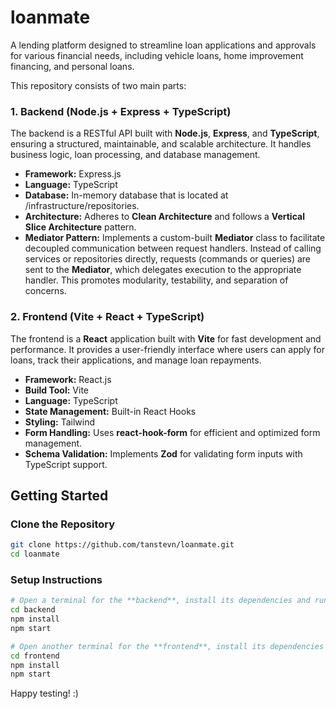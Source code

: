 # **loanmate**

A lending platform designed to streamline loan applications and approvals for various financial needs, including vehicle loans, home improvement financing, and personal loans.

This repository consists of two main parts:

### **1. Backend (Node.js + Express + TypeScript)**

The backend is a RESTful API built with **Node.js**, **Express**, and **TypeScript**, ensuring a structured, maintainable, and scalable architecture. It handles business logic, loan processing, and database management.

- **Framework:** Express.js
- **Language:** TypeScript
- **Database:** In-memory database that is located at /infrastructure/repositories.
- **Architecture:** Adheres to **Clean Architecture** and follows a **Vertical Slice Architecture** pattern.
- **Mediator Pattern:** Implements a custom-built **Mediator** class to facilitate decoupled communication between request handlers. Instead of calling services or repositories directly, requests (commands or queries) are sent to the **Mediator**, which delegates execution to the appropriate handler. This promotes modularity, testability, and separation of concerns.

### **2. Frontend (Vite + React + TypeScript)**

The frontend is a **React** application built with **Vite** for fast development and performance. It provides a user-friendly interface where users can apply for loans, track their applications, and manage loan repayments.

- **Framework:** React.js
- **Build Tool:** Vite
- **Language:** TypeScript
- **State Management:** Built-in React Hooks
- **Styling:** Tailwind
- **Form Handling:** Uses **react-hook-form** for efficient and optimized form management.
- **Schema Validation:** Implements **Zod** for validating form inputs with TypeScript support.

## **Getting Started**

### **Clone the Repository**

```bash
git clone https://github.com/tanstevn/loanmate.git
cd loanmate
```

### **Setup Instructions**

```bash
# Open a terminal for the **backend**, install its dependencies and run the application:
cd backend
npm install
npm start

# Open another terminal for the **frontend**, install its dependencies and run the application:
cd frontend
npm install
npm start
```

Happy testing! :)
